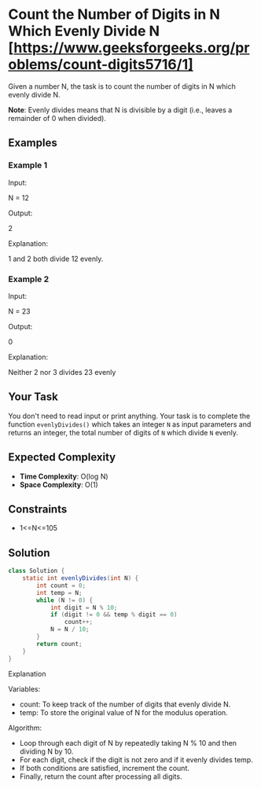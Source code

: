 # Count the Number of Digits in N Which Evenly Divide N [https://www.geeksforgeeks.org/problems/count-digits5716/1]

Given a number N, the task is to count the number of digits in N which evenly divide N.

**Note**: Evenly divides means that N is divisible by a digit (i.e., leaves a remainder of 0 when divided).

## Examples

### Example 1

Input:

N = 12

Output:

2

Explanation:

1 and 2 both divide 12 evenly.

### Example 2

Input:

N = 23

Output:

0

Explanation:

Neither 2 nor 3 divides 23 evenly


## Your Task
You don't need to read input or print anything. Your task is to complete the function `evenlyDivides()` which takes an integer `N` as input parameters and returns an integer, the total number of digits of `N` which divide `N` evenly.

## Expected Complexity
- **Time Complexity**: O(log N)
- **Space Complexity**: O(1)

## Constraints
- 1<=N<=105

## Solution

```java
class Solution {
    static int evenlyDivides(int N) {
        int count = 0;
        int temp = N; 
        while (N != 0) {
            int digit = N % 10; 
            if (digit != 0 && temp % digit == 0)
                count++;
            N = N / 10;
        }
        return count;
    }
}
```

Explanation

Variables:

- count: To keep track of the number of digits that evenly divide N.
- temp: To store the original value of N for the modulus operation.

Algorithm:

- Loop through each digit of N by repeatedly taking N % 10 and then dividing N by 10.
- For each digit, check if the digit is not zero and if it evenly divides temp.
- If both conditions are satisfied, increment the count.
- Finally, return the count after processing all digits.
